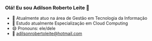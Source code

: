### Olá! Eu sou Adilson Roberto Leite 👋

- 🔭 Atualmente atuo na área de Gestão em Tecnologia da Informação
- 🌱 Estudo atualmente Especialização em Cloud Computing
- 😄 Pronouns: ele/dele
- 📧 adilsonrobertoleite@hotmail.com
